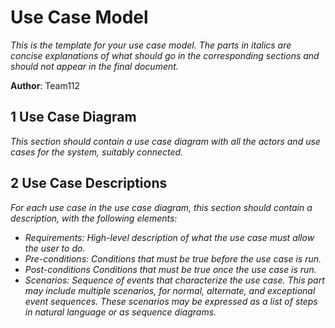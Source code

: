 # Use Case Model

*This is the template for your use case model. The parts in italics are concise explanations of what should go in the corresponding sections and should not appear in the final document.*

**Author**: Team112

## 1 Use Case Diagram

*This section should contain a use case diagram with all the actors and use cases for the system, suitably connected.*

## 2 Use Case Descriptions

*For each use case in the use case diagram, this section should contain a description, with the following elements:*

- *Requirements: High-level description of what the use case must allow the user to do.*
- *Pre-conditions: Conditions that must be true before the use case is run.*
- *Post-conditions Conditions that must be true once the use case is run.*
- *Scenarios: Sequence of events that characterize the use case. This part may include multiple scenarios, for normal, alternate, and exceptional event sequences. These scenarios may be expressed as a list of steps in natural language or as sequence diagrams.*
